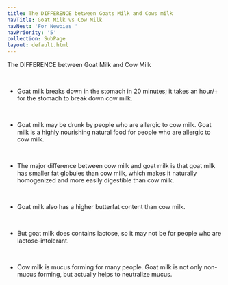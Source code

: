 ```yaml
---
title: The DIFFERENCE between Goats Milk and Cows milk
navTitle: Goat Milk vs Cow Milk
navNest: 'For Newbies '
navPriority: '5'
collection: SubPage
layout: default.html
---
```

The DIFFERENCE between Goat Milk and Cow Milk

<br />

* Goat milk breaks down in the stomach in 20 minutes; it takes an hour/+ for the stomach to break down cow milk.

<br />

* Goat milk may be drunk by people who are allergic to cow milk. Goat milk is a highly nourishing natural food for people who are allergic to cow milk. 

<br />

* The major difference between cow milk and goat milk is that goat milk has smaller fat globules than cow milk, which makes it naturally homogenized and more easily digestible than cow milk.

<br />

* Goat milk also has a higher butterfat content than cow milk.

<br />

* But goat milk does contains lactose, so it may not be for people who are lactose-intolerant.

<br />

* Cow milk is mucus forming for many people. Goat milk is not only non-mucus forming, but actually helps to neutralize mucus.

